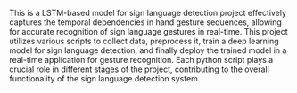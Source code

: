 This is a LSTM-based model for sign language detection project effectively captures the temporal dependencies in hand gesture sequences, allowing for accurate recognition of sign language gestures in real-time. This project utilizes various scripts to collect data, preprocess it, train a deep learning model for sign language detection, and finally deploy the trained model in a real-time application for gesture recognition. Each python script plays a crucial role in different stages of the project, contributing to the overall functionality of the sign language detection system.

